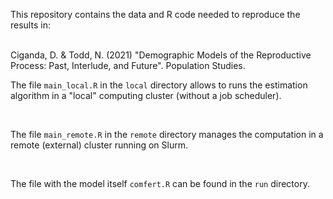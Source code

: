 This repository contains the data and R code needed to reproduce the results in:

<br />
Ciganda, D. & Todd, N. (2021) "Demographic Models of the Reproductive Process: Past, Interlude, and Future". Population Studies.
<https://doi.org/10.1080/00324728.2021.1959943>

<br />

The file `main_local.R` in the `local` directory allows to runs the estimation algorithm in a "local"
computing cluster (without a job scheduler).

<br />

The file `main_remote.R` in the `remote` directory manages the computation in a remote (external) cluster running on Slurm.

<br />


The file with the model itself `comfert.R` can be found in the `run` directory. 
